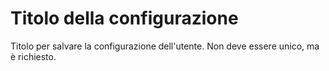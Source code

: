 # Titolo della configurazione

Titolo per salvare la configurazione dell'utente. Non deve essere unico, ma è richiesto.